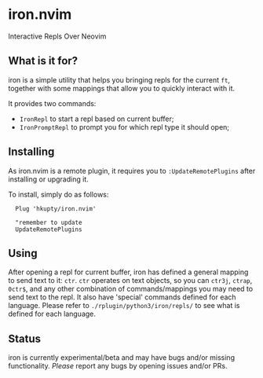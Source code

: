 # iron.nvim

Interactive Repls Over Neovim

## What is it for?

iron is a simple utility that helps you bringing repls for the current `ft`, together with some mappings that allow you to quickly interact with it.

It provides two commands:
  - `IronRepl` to start a repl based on current buffer;
  - `IronPromptRepl` to prompt you for which repl type it should open;

## Installing

As iron.nvim is a remote plugin, it requires you to `:UpdateRemotePlugins` after installing or upgrading it.

To install, simply do as follows:

```vim
  Plug 'hkupty/iron.nvim'

  "remember to update
  UpdateRemotePlugins
```

## Using

After opening a repl for current buffer, iron has defined a general mapping to send text to it: `ctr`.
`ctr` operates on text objects, so you can `ctr3j`, `ctrap`, `0ctr$`, and any other combination of commands/mappings you may need to send text to the repl.
It also have 'special' commands defined for each language. Please refer to `./rplugin/python3/iron/repls/` to see what is defined for each language.

## Status

iron is currently experimental/beta and may have bugs and/or missing functionality. *Please* report any bugs by opening issues and/or PRs.

